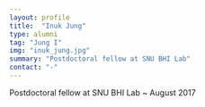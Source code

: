 ```yaml
---
layout: profile
title:  "Inuk Jung"
type: alumni
tag: "Jung I"
img: "inuk_jung.jpg"
summary: "Postdoctoral fellow at SNU BHI Lab"
contact: "-"
---
```

Postdoctoral fellow at SNU BHI Lab ~ August 2017
